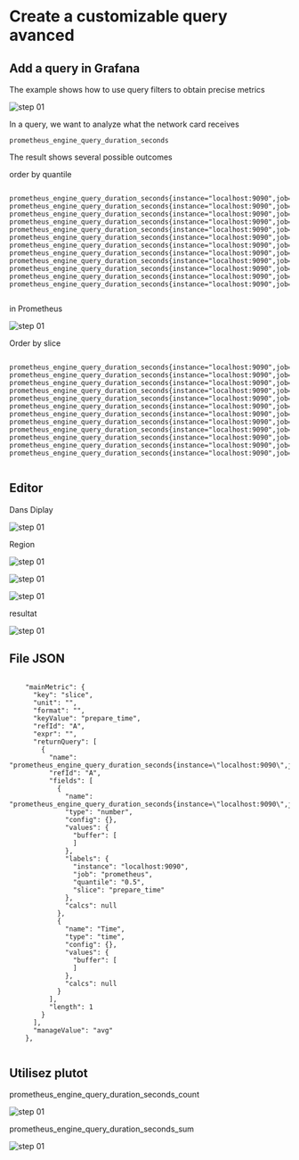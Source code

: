  
# Create a customizable query avanced

## Add a query in Grafana

The example shows how to use query filters to obtain precise metrics


![step 01](../../screenshots/demo/tutorial9/grafana-all.png)


In a query, we want to analyze what the network card receives


```
prometheus_engine_query_duration_seconds

```



The result shows several possible outcomes

order by quantile

```

prometheus_engine_query_duration_seconds{instance="localhost:9090",job="prometheus",quantile="0.5",slice="inner_eval"}
prometheus_engine_query_duration_seconds{instance="localhost:9090",job="prometheus",quantile="0.5",slice="prepare_time"}
prometheus_engine_query_duration_seconds{instance="localhost:9090",job="prometheus",quantile="0.5",slice="result_append"}
prometheus_engine_query_duration_seconds{instance="localhost:9090",job="prometheus",quantile="0.5",slice="result_sort"}
prometheus_engine_query_duration_seconds{instance="localhost:9090",job="prometheus",quantile="0.9",slice="inner_eval"}
prometheus_engine_query_duration_seconds{instance="localhost:9090",job="prometheus",quantile="0.9",slice="prepare_time"}
prometheus_engine_query_duration_seconds{instance="localhost:9090",job="prometheus",quantile="0.9",slice="result_append"}
prometheus_engine_query_duration_seconds{instance="localhost:9090",job="prometheus",quantile="0.9",slice="result_sort"}
prometheus_engine_query_duration_seconds{instance="localhost:9090",job="prometheus",quantile="0.99",slice="inner_eval"}
prometheus_engine_query_duration_seconds{instance="localhost:9090",job="prometheus",quantile="0.99",slice="prepare_time"}
prometheus_engine_query_duration_seconds{instance="localhost:9090",job="prometheus",quantile="0.99",slice="result_append"}
prometheus_engine_query_duration_seconds{instance="localhost:9090",job="prometheus",quantile="0.99",slice="result_sort"}


```


in Prometheus

![step 01](../../screenshots/demo/tutorial9/prometheus-all.png)





Order by slice

```

prometheus_engine_query_duration_seconds{instance="localhost:9090",job="prometheus",quantile="0.5",slice="inner_eval"}
prometheus_engine_query_duration_seconds{instance="localhost:9090",job="prometheus",quantile="0.9",slice="inner_eval"}
prometheus_engine_query_duration_seconds{instance="localhost:9090",job="prometheus",quantile="0.99",slice="inner_eval"}
prometheus_engine_query_duration_seconds{instance="localhost:9090",job="prometheus",quantile="0.5",slice="prepare_time"}
prometheus_engine_query_duration_seconds{instance="localhost:9090",job="prometheus",quantile="0.9",slice="prepare_time"}
prometheus_engine_query_duration_seconds{instance="localhost:9090",job="prometheus",quantile="0.99",slice="prepare_time"}
prometheus_engine_query_duration_seconds{instance="localhost:9090",job="prometheus",quantile="0.5",slice="result_append"}
prometheus_engine_query_duration_seconds{instance="localhost:9090",job="prometheus",quantile="0.9",slice="result_append"}
prometheus_engine_query_duration_seconds{instance="localhost:9090",job="prometheus",quantile="0.99",slice="result_append"}
prometheus_engine_query_duration_seconds{instance="localhost:9090",job="prometheus",quantile="0.5",slice="result_sort"}
prometheus_engine_query_duration_seconds{instance="localhost:9090",job="prometheus",quantile="0.9",slice="result_sort"}
prometheus_engine_query_duration_seconds{instance="localhost:9090",job="prometheus",quantile="0.99",slice="result_sort"}


```






## Editor

Dans Diplay

![step 01](../../screenshots/demo/tutorial9/display.png)


Region

![step 01](../../screenshots/demo/tutorial9/region-dimension.png)


![step 01](../../screenshots/demo/tutorial9/region-color.png)


![step 01](../../screenshots/demo/tutorial9/region-main-metric.png)

resultat

![step 01](../../screenshots/demo/tutorial9/resultat.png)



## File JSON



```

    "mainMetric": {
      "key": "slice",
      "unit": "",
      "format": "",
      "keyValue": "prepare_time",
      "refId": "A",
      "expr": "",
      "returnQuery": [
        {
          "name": "prometheus_engine_query_duration_seconds{instance=\"localhost:9090\",job=\"prometheus\",quantile=\"0.5\",slice=\"prepare_time\"}",
          "refId": "A",
          "fields": [
            {
              "name": "prometheus_engine_query_duration_seconds{instance=\"localhost:9090\",job=\"prometheus\",quantile=\"0.5\",slice=\"prepare_time\"}",
              "type": "number",
              "config": {},
              "values": {
                "buffer": [
                ]
              },
              "labels": {
                "instance": "localhost:9090",
                "job": "prometheus",
                "quantile": "0.5",
                "slice": "prepare_time"
              },
              "calcs": null
            },
            {
              "name": "Time",
              "type": "time",
              "config": {},
              "values": {
                "buffer": [
                ]
              },
              "calcs": null
            }
          ],
          "length": 1
        }
      ],
      "manageValue": "avg"
    },
    
```





## Utilisez plutot



prometheus_engine_query_duration_seconds_count


![step 01](../../screenshots/demo/tutorial9/prometheus-count.png)




prometheus_engine_query_duration_seconds_sum 


![step 01](../../screenshots/demo/tutorial9/prometheus-sum.png)





